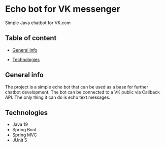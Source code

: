 # Echo bot for VK messenger
Simple Java chatbot for VK.com
## Table of content 

 - [General info](#general-info) 

 - [Technologies](#technologies)

## General info
The project is a simple echo bot that can be used as a base for further chatbot development. 
The bot can be connected to a VK public via Callback API. The only thing it can do is echo text messages. 

## Technologies
- Java 19 
- Spring Boot
- Spring MVC
- JUnit 5
